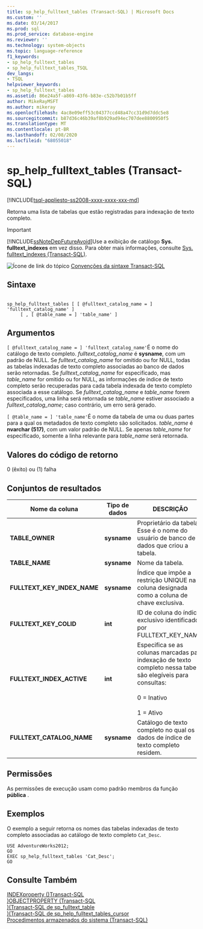 ```yaml
---
title: sp_help_fulltext_tables (Transact-SQL) | Microsoft Docs
ms.custom: ''
ms.date: 03/14/2017
ms.prod: sql
ms.prod_service: database-engine
ms.reviewer: ''
ms.technology: system-objects
ms.topic: language-reference
f1_keywords:
- sp_help_fulltext_tables
- sp_help_fulltext_tables_TSQL
dev_langs:
- TSQL
helpviewer_keywords:
- sp_help_fulltext_tables
ms.assetid: 86e24a5f-a869-43f6-b83e-c52b7b01b5ff
author: MikeRayMSFT
ms.author: mikeray
ms.openlocfilehash: 4ac8e09eff53c04377ccd48a47cc31d9d7ddc5e8
ms.sourcegitcommit: b87d36c46b39af8b929ad94ec707dee8800950f5
ms.translationtype: MT
ms.contentlocale: pt-BR
ms.lasthandoff: 02/08/2020
ms.locfileid: "68055018"
---
```

# <a name="sp_help_fulltext_tables-transact-sql"></a>sp_help_fulltext_tables (Transact-SQL)
[!INCLUDE[tsql-appliesto-ss2008-xxxx-xxxx-xxx-md](../../includes/tsql-appliesto-ss2008-xxxx-xxxx-xxx-md.md)]

  Retorna uma lista de tabelas que estão registradas para indexação de texto completo.  
  
> [!IMPORTANT]  
>  [!INCLUDE[ssNoteDepFutureAvoid](../../includes/ssnotedepfutureavoid-md.md)]Use a exibição de catálogo **Sys. fulltext_indexes** em vez disso. Para obter mais informações, consulte [Sys. fulltext_indexes &#40;Transact-SQL&#41;](../../relational-databases/system-catalog-views/sys-fulltext-indexes-transact-sql.md).  
  
 ![Ícone de link do tópico](../../database-engine/configure-windows/media/topic-link.gif "Ícone de link do tópico") [Convenções da sintaxe Transact-SQL](../../t-sql/language-elements/transact-sql-syntax-conventions-transact-sql.md)  
  
## <a name="syntax"></a>Sintaxe  
  
```  
  
sp_help_fulltext_tables [ [ @fulltext_catalog_name = ] 'fulltext_catalog_name' ]   
     [ , [ @table_name = ] 'table_name' ]  
```  
  
## <a name="arguments"></a>Argumentos  
`[ @fulltext_catalog_name = ] 'fulltext_catalog_name'`É o nome do catálogo de texto completo. *fulltext_catalog_name* é **sysname**, com um padrão de NULL. Se *fulltext_catalog_name* for omitido ou for NULL, todas as tabelas indexadas de texto completo associadas ao banco de dados serão retornadas. Se *fulltext_catalog_name* for especificado, mas *table_name* for omitido ou for NULL, as informações de índice de texto completo serão recuperadas para cada tabela indexada de texto completo associada a esse catálogo. Se *fulltext_catalog_name* e *table_name* forem especificados, uma linha será retornada se *table_name* estiver associado a *fulltext_catalog_name*; caso contrário, um erro será gerado.  
  
`[ @table_name = ] 'table_name'`É o nome da tabela de uma ou duas partes para a qual os metadados de texto completo são solicitados. *table_name* é **nvarchar (517)**, com um valor padrão de NULL. Se apenas *table_name* for especificado, somente a linha relevante para *table_name* será retornada.  
  
## <a name="return-code-values"></a>Valores do código de retorno  
 0 (êxito) ou (1) falha  
  
## <a name="result-sets"></a>Conjuntos de resultados  
  
|Nome da coluna|Tipo de dados|DESCRIÇÃO|  
|-----------------|---------------|-----------------|  
|**TABLE_OWNER**|**sysname**|Proprietário da tabela. Esse é o nome do usuário de banco de dados que criou a tabela.|  
|**TABLE_NAME**|**sysname**|Nome da tabela.|  
|**FULLTEXT_KEY_INDEX_NAME**|**sysname**|Índice que impõe a restrição UNIQUE na coluna designada como a coluna de chave exclusiva.|  
|**FULLTEXT_KEY_COLID**|**int**|ID de coluna do índice exclusivo identificado por FULLTEXT_KEY_NAME.|  
|**FULLTEXT_INDEX_ACTIVE**|**int**|Especifica se as colunas marcadas para indexação de texto completo nessa tabela são elegíveis para consultas:<br /><br /> 0 = Inativo<br /><br /> 1 = Ativo|  
|**FULLTEXT_CATALOG_NAME**|**sysname**|Catálogo de texto completo no qual os dados de índice de texto completo residem.|  
  
## <a name="permissions"></a>Permissões  
 As permissões de execução usam como padrão membros da função **pública** .  
  
## <a name="examples"></a>Exemplos  
 O exemplo a seguir retorna os nomes das tabelas indexadas de texto completo associadas ao catálogo de texto completo `Cat_Desc`.  
  
```  
USE AdventureWorks2012;  
GO  
EXEC sp_help_fulltext_tables 'Cat_Desc';  
GO  
```  
  
## <a name="see-also"></a>Consulte Também  
 [INDEXproperty &#40;&#41;Transact-SQL](../../t-sql/functions/indexproperty-transact-sql.md)   
 [&#41;OBJECTPROPERTY &#40;Transact-SQL](../../t-sql/functions/objectproperty-transact-sql.md)   
 [&#41;&#40;Transact-SQL de sp_fulltext_table](../../relational-databases/system-stored-procedures/sp-fulltext-table-transact-sql.md)   
 [&#41;&#40;Transact-SQL de sp_help_fulltext_tables_cursor](../../relational-databases/system-stored-procedures/sp-help-fulltext-tables-cursor-transact-sql.md)   
 [Procedimentos armazenados do sistema &#40;Transact-SQL&#41;](../../relational-databases/system-stored-procedures/system-stored-procedures-transact-sql.md)  
  
  
